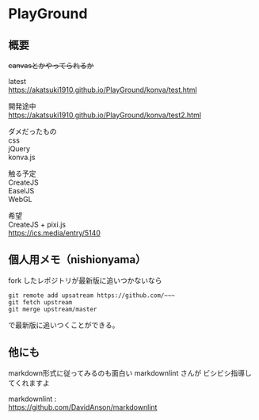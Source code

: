 
# PlayGround

## 概要

~~canvasとかやってられるか~~

latest  
<https://akatsuki1910.github.io/PlayGround/konva/test.html>

開発途中  
<https://akatsuki1910.github.io/PlayGround/konva/test2.html>

ダメだったもの  
css  
jQuery  
konva.js

触る予定  
CreateJS  
EaselJS  
WebGL  

希望  
CreateJS + pixi.js  
<https://ics.media/entry/5140>

## 個人用メモ（nishionyama）

fork したレポジトリが最新版に追いつかないなら

```git
git remote add upsatream https://github.com/~~~
git fetch upstream
git merge upstream/master
```

で最新版に追いつくことができる。

## 他にも

markdown形式に従ってみるのも面白い
markdownlint さんが ビシビシ指導してくれますよ

markdownlint :  
<https://github.com/DavidAnson/markdownlint>